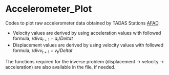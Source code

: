 # Accelerometer_Plot

Codes to plot raw accelerometer data obtained by TADAS Stations [AFAD](https://tadas.afad.gov.tr/map).

* Velocity values are derived by using acceleration values with followed formula,
$/div{a_{t+1} - a_{t}}{/Delta t}$
* Displacement values are derived by using velocity values with followed formula,
$/div{v_{t+1} - v_{t}}{/Delta t}$

The functions required for the inverse problem (displacement -> velocity -> acceleration) are also available in the file, if needed.
